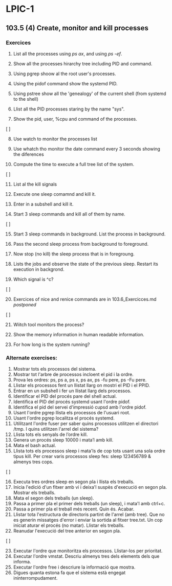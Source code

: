 # LPIC-1


## 103.5 (4) Create, monitor and kill processes

### Exercices


 1. List all the processes using *ps ax*, and using *ps -ef*.

 2. Show all the processes hirarchy tree including PID and command.

 3. Using pgrep shoow al the root user's processes.

 4. Using the pidof command show the systemd PID.
 
 5. Using pstree show all the 'genealogy' of the current shell (from systemd to the shell)

 6. Llist all the PID processes staring by the name "sys".

 7. Show the pid, user, %cpu and command of the processes.

[ ]

 8. Use watch to monitor the processes list

 9. Use whatch tho monitor the date command every 3 seconds showing the diferences

 10. Compute the time to execute a full tree list of the system.

[ ]

 11. List al the kill signals

 12. Execute one sleep comamnd and kill it.
 
 13. Enter in a subshell and kill it.

 14. Start 3 sleep commands and kill all of them by name.

[ ]

 15. Start 3 sleep commands in background. List the process in background.

 16. Pass the second sleep process from background to foreground.

 17. Now stop (no kill) the sleep process that is in foregroung.

 18. Lists the jobs and observe the state of the previous sleep. Restart its execution in backgrond.
 
19. Which signal is ^c?

[ ]
  
 20. Exercices of nice and renice commands are in 103.6_Exercicces.md
     *postponed* 

[ ]

 21. Wiitch tool monitors the process?

 22. Show the memory information in human readable information.

 23. For how long is the system running?



### Alternate exercises:

 1. Mostrar tots els processos del sistema.
 2. Mostrar tot l'arbre de processos incloent el pid i la ordre. 
 3. Prova les ordres: ps, ps a, ps x, ps ax, ps -fu pere, ps -Fu pere.
 4. Llistar els processos  fent un llistat llarg on mostri el PID i el PPID.
 5. Entrar en un subshell i fer un llistat llarg dels processos. 
 6. Identificar el PID del procés pare del shell actual.
 7. Identifica el PID del procés systemd usant l'ordre pidof.
 8. Identifica el pid del servei d'impressió cupsd amb l'ordre pidof.
 9. Usant l'ordre pgrep llista els processos de l'usuari root.
 10. Usant l'ordre pgrep localitza el procés systemd.
 11. Utilitzant l'ordre fuser per saber quins processos utilitzen el directori /tmp. I quins utilitzen l'arrel del sistema?
 12. Llista tots els senyals de l’ordre kill.
 13. Genera un procés sleep 10000 i mata’l amb kill.
 14. Mata el bash actual.
 15. Llista tots els processos sleep  i mata'ls de cop tots usant una sola ordre tipus kill. Per crear varis processos sleep fes: sleep 123456789 & almenys tres cops.

[  ]

 16. Executa tres ordres sleep en segon pla i llista els treballs.
 17. Inicia l'edició d'un fitxer amb vi i deixa'l suspès d'execució en segon pla. Mostrar els treballs.
 18. Mata el segon dels treballs (un sleep).
 19. Passa a primer pla el primer dels treballs (un sleep), i mata'l amb ctrl+c.
 20. Passa a primer pla el treball més recent. Quin és. Acabar. 
 21. Llistar tota l'estructura de directoris partint de l'arrel (amb tree). Que no es generin missatges d'error i enviar la sortida al fitxer tree.txt. Un cop iniciat aturar el procés (no matar). Llistar els treballs.
 22. Reanudar l'execució del tree anterior en segon pla.

[  ]

 23. Executar l'ordre que monitoritza els processos. Llistar-los per prioritat.
 24. Executar l'ordre vmstat. Descriu almenys tres dels elements dels que informa.
 25. Executar l'ordre free i descriure la informació que mostra.
 26. Digues quanta estona fa que el sistema està engegat ininterrompudament.


